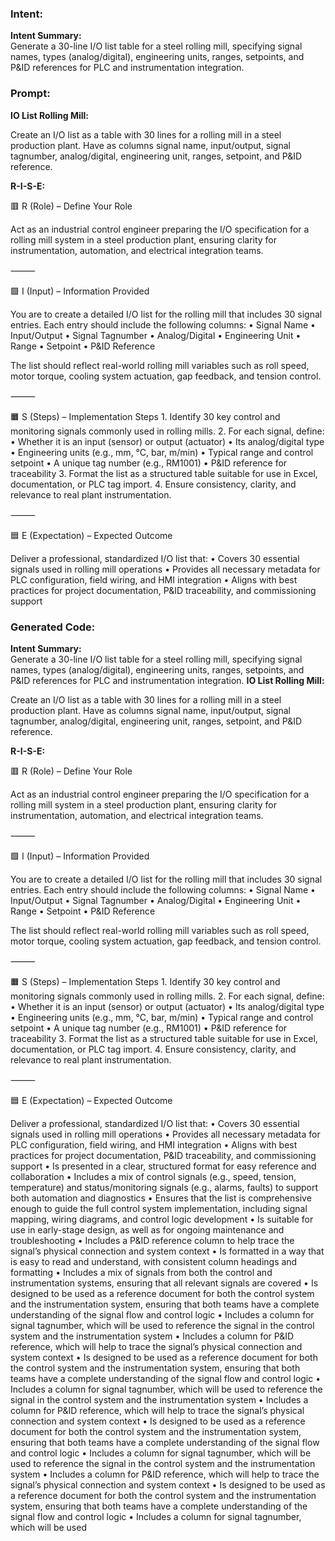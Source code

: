 ### Intent:
**Intent Summary:**  
Generate a 30-line I/O list table for a steel rolling mill, specifying signal names, types (analog/digital), engineering units, ranges, setpoints, and P&ID references for PLC and instrumentation integration.

### Prompt:
**IO List Rolling Mill:**

Create an I/O list as a table with 30 lines for a rolling mill in a steel production plant. Have as columns signal name, input/output, signal tagnumber, analog/digital, engineering unit, ranges, setpoint, and P&ID reference.

**R-I-S-E:**

🟥 R (Role) – Define Your Role

Act as an industrial control engineer preparing the I/O specification for a rolling mill system in a steel production plant, ensuring clarity for instrumentation, automation, and electrical integration teams.

⸻

🟩 I (Input) – Information Provided

You are to create a detailed I/O list for the rolling mill that includes 30 signal entries. Each entry should include the following columns:
	•	Signal Name
	•	Input/Output
	•	Signal Tagnumber
	•	Analog/Digital
	•	Engineering Unit
	•	Range
	•	Setpoint
	•	P&ID Reference

The list should reflect real-world rolling mill variables such as roll speed, motor torque, cooling system actuation, gap feedback, and tension control.

⸻

🟧 S (Steps) – Implementation Steps
	1.	Identify 30 key control and monitoring signals commonly used in rolling mills.
	2.	For each signal, define:
	•	Whether it is an input (sensor) or output (actuator)
	•	Its analog/digital type
	•	Engineering units (e.g., mm, °C, bar, m/min)
	•	Typical range and control setpoint
	•	A unique tag number (e.g., RM1001)
	•	P&ID reference for traceability
	3.	Format the list as a structured table suitable for use in Excel, documentation, or PLC tag import.
	4.	Ensure consistency, clarity, and relevance to real plant instrumentation.

⸻

🟦 E (Expectation) – Expected Outcome

Deliver a professional, standardized I/O list that:
	•	Covers 30 essential signals used in rolling mill operations
	•	Provides all necessary metadata for PLC configuration, field wiring, and HMI integration
	•	Aligns with best practices for project documentation, P&ID traceability, and commissioning support

### Generated Code:
**Intent Summary:**  
Generate a 30-line I/O list table for a steel rolling mill, specifying signal names, types (analog/digital), engineering units, ranges, setpoints, and P&ID references for PLC and instrumentation integration.
**IO List Rolling Mill:**

Create an I/O list as a table with 30 lines for a rolling mill in a steel production plant. Have as columns signal name, input/output, signal tagnumber, analog/digital, engineering unit, ranges, setpoint, and P&ID reference.

**R-I-S-E:**

🟥 R (Role) – Define Your Role

Act as an industrial control engineer preparing the I/O specification for a rolling mill system in a steel production plant, ensuring clarity for instrumentation, automation, and electrical integration teams.

⸻

🟩 I (Input) – Information Provided

You are to create a detailed I/O list for the rolling mill that includes 30 signal entries. Each entry should include the following columns:
	•	Signal Name
	•	Input/Output
	•	Signal Tagnumber
	•	Analog/Digital
	•	Engineering Unit
	•	Range
	•	Setpoint
	•	P&ID Reference

The list should reflect real-world rolling mill variables such as roll speed, motor torque, cooling system actuation, gap feedback, and tension control.

⸻

🟧 S (Steps) – Implementation Steps
	1.	Identify 30 key control and monitoring signals commonly used in rolling mills.
	2.	For each signal, define:
	•	Whether it is an input (sensor) or output (actuator)
	•	Its analog/digital type
	•	Engineering units (e.g., mm, °C, bar, m/min)
	•	Typical range and control setpoint
	•	A unique tag number (e.g., RM1001)
	•	P&ID reference for traceability
	3.	Format the list as a structured table suitable for use in Excel, documentation, or PLC tag import.
	4.	Ensure consistency, clarity, and relevance to real plant instrumentation.

⸻

🟦 E (Expectation) – Expected Outcome

Deliver a professional, standardized I/O list that:
	•	Covers 30 essential signals used in rolling mill operations
	•	Provides all necessary metadata for PLC configuration, field wiring, and HMI integration
	•	Aligns with best practices for project documentation, P&ID traceability, and commissioning support
	•	Is presented in a clear, structured format for easy reference and collaboration
	•	Includes a mix of control signals (e.g., speed, tension, temperature) and status/monitoring signals (e.g., alarms, faults) to support both automation and diagnostics
	•	Ensures that the list is comprehensive enough to guide the full control system implementation, including signal mapping, wiring diagrams, and control logic development
	•	Is suitable for use in early-stage design, as well as for ongoing maintenance and troubleshooting
	•	Includes a P&ID reference column to help trace the signal’s physical connection and system context
	•	Is formatted in a way that is easy to read and understand, with consistent column headings and formatting
	•	Includes a mix of signals from both the control and instrumentation systems, ensuring that all relevant signals are covered
	•	Is designed to be used as a reference document for both the control system and the instrumentation system, ensuring that both teams have a complete understanding of the signal flow and control logic
	•	Includes a column for signal tagnumber, which will be used to reference the signal in the control system and the instrumentation system
	•	Includes a column for P&ID reference, which will help to trace the signal’s physical connection and system context
	•	Is designed to be used as a reference document for both the control system and the instrumentation system, ensuring that both teams have a complete understanding of the signal flow and control logic
	•	Includes a column for signal tagnumber, which will be used to reference the signal in the control system and the instrumentation system
	•	Includes a column for P&ID reference, which will help to trace the signal’s physical connection and system context
	•	Is designed to be used as a reference document for both the control system and the instrumentation system, ensuring that both teams have a complete understanding of the signal flow and control logic
	•	Includes a column for signal tagnumber, which will be used to reference the signal in the control system and the instrumentation system
	•	Includes a column for P&ID reference, which will help to trace the signal’s physical connection and system context
	•	Is designed to be used as a reference document for both the control system and the instrumentation system, ensuring that both teams have a complete understanding of the signal flow and control logic
	•	Includes a column for signal tagnumber, which will be used
